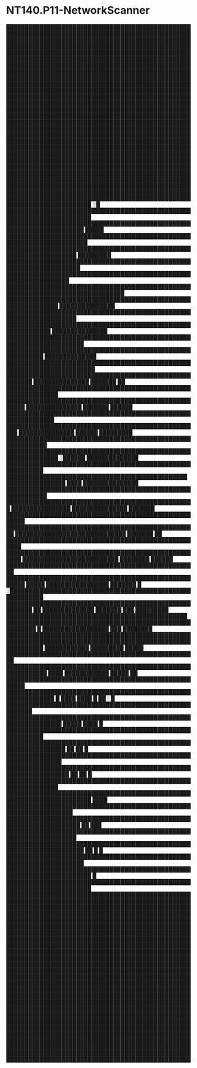﻿# NT140.P11-NetworkScanner
██████████████████████████████████████████████████████████████████████████████████████████████████████████████████████████████████████████████████████
██████████████████████████████████████████████████████████████████████████████████████████████████████████████████████████████████████████████████████
██████████████████████████████████████████████████████████████████████████████████████████████████████████████████████████████████████████████████████
██████████████████████████████████████████████████████████████████████████████████████████████████████████████████████████████████████████████████████
██████████████████████████████████████████████████████████████████████████████████████████████████████████████████████████████████████████████████████
██████████████████████████████████████████████████████████████████████████████████████████████████████████████████████████████████████████████████████
██████████████████████████████████████████████████████████████████████████████████████████████████████████████████████████████████████████████████████
██████████████████████████████████████████████████████████████████████████████████████████████████████████████████████████████████████████████████████
██████████████████████████████████████████████████████████████████████████████████████████████████████████████████████████████████████████████████████
█████████████████████████████████████████████████████████████████████████ ░█ █████████████████████████████████████████████████████████████████████████
███████████████████████████████████████████████████████████████████████ █████ ████████████████████████████████████████████████████████████████████████
█████████████████████████████████████████████████████████████████████ █████████ ██████████████████████████████████████████████████████████████████████
███████████████████████████████████████████████████████████████████ ██████████████████████████████████████████████████████████████████████████████████
████████████████████████████████████████████████████████████████ ███████████████ █████████████████████████████████████████████████████████████████████
██████████████████████████████████████████████████████████████ ███████████████ ███████████████████████████████████████████████████████████████████████
████████████████████████████████████████████████████████████ ██████████████ ██████████████████████████████████████████████████████████████████████████
█████████████████████████████████████████████████████████ ███████████████ ███████ ██  ████████████████████████████████████████████████████████████████
███████████████████████████████████████████████████████ ███████████████ ███████ ██████ ███████████████████████████████████████████████████████████████
█████████████████████████████████████████████████████ ███████████████ ██████  █████████  █████████████████████████████████████████████████████████████
██████████████████████████████████████████████████  ██████████████ ░██████ ██████████████ ████████████████████████████████████████████████████████████
█████████████████████████████████████████████████ ████████████████  ████ ███████████████ █████████████████████████████████████████████████████████████
███████████████████████████████████████████████████ ████████████████   ███████████████ ███████ ███████████████████████████████████████████████████████
████████████████████████████████████████████████████ ██████████████████████████████  ███████ ██ ██████████████████████████████████████████████████████
██████████████████████████████████████████████████████ ██████████████████████████ ████████ ██████ ████████████████████████████████████████████████████
███████████████████████████████████████████████████████ █████ █████████████████ ███████ █ ░███████████████████████████████████████████████████████████
█████████████████████████████████████████████████████████ ██  ██████████████  ███████ ███  █████████ █████████████████████████████████████████████████
██████████████████████████████████████████████████████████   █  ██████████████████  ███    ████████ ██████████████████████████████████████████████████
████████████████████████████████████████████████████████████     ████████████ █████████     █████ ████████████████████████████████████████████████████
█████████████████████████████████████████████████████████████  ████  ████████████  █████    ██ ███████████████████████████████████████████████████████
███████████████████████████████████████████████████████████████ █     ████  ████  █ ██░    █ █████████████████████████████████████████████████████████
█████████████████████████████████████████████████████████████████     █████ ████     █    ████████████████████████████████████████████████████████████
██████████████████████████████████████████████████████████████████    ██      ██  █  █████████████████████████████████████████████████████████████████
███████████████████████████████████████████████████████████████████   ██      ██    █ ████████████████████████████████████████████████████████████████
█████████████████████████████████████████████████████████████████████████    ████ ████████████████████████████████████████████████████████████████████
██████████████████████████████████████████████████████████████████████ ██    ███ █████████████████████████████████████████████████████████████████████
███████████████████████████████████████████████████████████████████████ ██ █ █ ███████████████████████████████████████████████████████████████████████
█████████████████████████████████████████████████████████████████████████  █ █████████████████████████████████████████████████████████████████████████
██████████████████████████████████████████████████████████████████████████████████████████████████████████████████████████████████████████████████████
██████████████████████████████████████████████████████████████████████████████████████████████████████████████████████████████████████████████████████
██████████████████████████████████████████████████████████████████████████████████████████████████████████████████████████████████████████████████████
██████████████████████████████████████████████████████████████████████████████████████████████████████████████████████████████████████████████████████
██████████████████████████████████████████████████████████████████████████████████████████████████████████████████████████████████████████████████████
██████████████████████████████████████████████████████████████████████████████████████████████████████████████████████████████████████████████████████
██████████████████████████████████████████████████████████████████████████████████████████████████████████████████████████████████████████████████████
██████████████████████████████████████████████████████████████████████████████████████████████████████████████████████████████████████████████████████
██████████████████████████████████████████████████████████████████████████████████████████████████████████████████████████████████████████████████████
